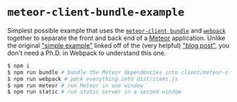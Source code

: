 # `meteor-client-bundle-example`

Simplest possible example that uses the [`meteor-client
bundle`](https://github.com/Urigo/meteor-client-bundler) and
[`webpack`](https://webpack.js.org/) together to separate the front and back end
of a [Meteor](https://www.meteor.com/) application. Unlike the original
["simple example"](https://github.com/Urigo/React-Meteor-Todo-app) linked off of
the (very helpful) ["blog
post"](https://blog.meteor.com/leverage-the-power-of-meteor-with-any-client-side-framework-bfb909141008),
you don't need a Ph.D. in Webpack to understand this one.

````bash
$ npm i
$ npm run bundle # bundle the Meteor dependencies into client/meteor-client.js
$ npm run webpack # pack everything into dist/items.js
$ npm run meteor # run Meteor in one window
$ npm run static # run static server in a second window
````
